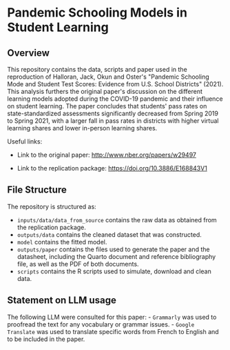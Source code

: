 # Pandemic Schooling Models in Student Learning

## Overview

This repository contains the data, scripts and paper used in the reproduction of Halloran, Jack, Okun and Oster's "Pandemic Schooling Mode and Student Test Scores: Evidence from U.S. School Districts" (2021). This analysis furthers the original paper's discussion on the different learning models adopted during the COVID-19 pandemic and their influence on student learning. The paper concludes that students' pass rates on state-standardized assessments significantly decreased from Spring 2019 to Spring 2021, with a larger fall in pass rates in districts with higher virtual learning shares and lower in-person learning shares.

Useful links:

-   Link to the original paper: <http://www.nber.org/papers/w29497>

-   Link to the replication package: <https://doi.org/10.3886/E168843V1>

## File Structure

The repository is structured as:

-   `inputs/data/data_from_source` contains the raw data as obtained from the replication package.
-   `outputs/data` contains the cleaned dataset that was constructed.
-   `model` contains the fitted model.
-   `outputs/paper` contains the files used to generate the paper and the datasheet, including the Quarto document and reference bibliography file, as well as the PDF of both documents.
-   `scripts` contains the R scripts used to simulate, download and clean data.

## Statement on LLM usage

The following LLM were consulted for this paper: - `Grammarly` was used to proofread the text for any vocabulary or grammar issues. - `Google Translate` was used to translate specific words from French to English and to be included in the paper.
